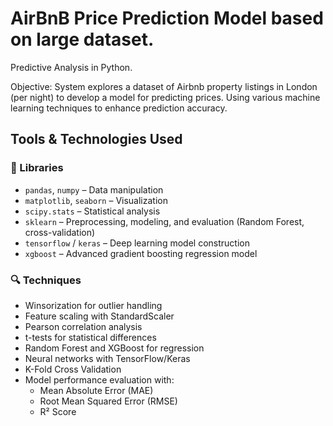 # AirBnB Price Prediction Model based on large dataset. 

Predictive Analysis in Python.

Objective: System explores a dataset of Airbnb property listings in London (per night) to develop a model for predicting prices. Using various machine learning techniques to enhance prediction accuracy. 

## Tools & Technologies Used

### 🧰 Libraries
- `pandas`, `numpy` – Data manipulation
- `matplotlib`, `seaborn` – Visualization
- `scipy.stats` – Statistical analysis
- `sklearn` – Preprocessing, modeling, and evaluation (Random Forest, cross-validation)
- `tensorflow` / `keras` – Deep learning model construction
- `xgboost` – Advanced gradient boosting regression model

### 🔍 Techniques
- Winsorization for outlier handling
- Feature scaling with StandardScaler
- Pearson correlation analysis
- t-tests for statistical differences
- Random Forest and XGBoost for regression
- Neural networks with TensorFlow/Keras
- K-Fold Cross Validation
- Model performance evaluation with:
  - Mean Absolute Error (MAE)
  - Root Mean Squared Error (RMSE)
  - R² Score

